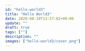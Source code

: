 ```yaml
---
id: "hello-world3"
title: "Hello World3"
date: 2020-08-10T13:57:02+09:00
update: ""
draft: true
tags: [""]
description: ""
images: ["hello-world3/cover.png"]
---
```

